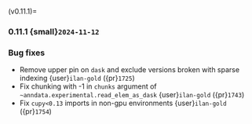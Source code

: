 (v0.11.1)=
### 0.11.1 {small}`2024-11-12`

### Bug fixes

- Remove upper pin on `dask` and exclude versions broken with sparse indexing {user}`ilan-gold` ({pr}`1725`)
- Fix chunking with -1 in `chunks` argument of `~anndata.experimental.read_elem_as_dask` {user}`ilan-gold` ({pr}`1743`)
- Fix `cupy<0.13` imports in non-gpu environments {user}`ilan-gold` ({pr}`1754`)
